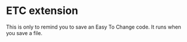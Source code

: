 # ETC extension

This is only to remind you to save an Easy To Change code.
It runs when you save a file.